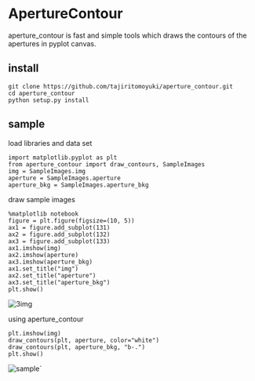 # ApertureContour
aperture_contour is fast and simple tools which draws the contours of the apertures in pyplot canvas.

## install

```
git clone https://github.com/tajiritomoyuki/aperture_contour.git
cd aperture_contour
python setup.py install
```

## sample

load libraries and data set
```
import matplotlib.pyplot as plt
from aperture_contour import draw_contours, SampleImages
img = SampleImages.img
aperture = SampleImages.aperture
aperture_bkg = SampleImages.aperture_bkg
```

draw sample images
```
%matplotlib notebook
figure = plt.figure(figsize=(10, 5))
ax1 = figure.add_subplot(131)
ax2 = figure.add_subplot(132)
ax3 = figure.add_subplot(133)
ax1.imshow(img)
ax2.imshow(aperture)
ax3.imshow(aperture_bkg)
ax1.set_title("img")
ax2.set_title("aperture")
ax3.set_title("aperture_bkg")
plt.show()
```
![3img](https://github.com/tajiritomoyuki/aperture_contour/tree/tajiritomoyuki-image/3img.png)


using aperture_contour
```
plt.imshow(img)
draw_contours(plt, aperture, color="white")
draw_contours(plt, aperture_bkg, "b-.")
plt.show()
```
![sample](https://github.com/tajiritomoyuki/aperture_contour/tree/tajiritomoyuki-image/sample.png)`
